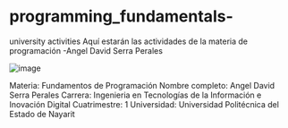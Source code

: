 # programming_fundamentals-
university activities
Aquí estarán las actividades de la materia de programación
-Angel David Serra Perales




![image](https://github.com/user-attachments/assets/0d96ddd1-747c-423b-ab5e-ff124971a0a0)





Materia: Fundamentos de Programación
Nombre completo: Angel David Serra Perales 
Carrera: Ingenieria en Tecnologías  de la Información e Inovación Digital
Cuatrimestre: 1
Universidad: Universidad Politécnica del Estado de Nayarit
